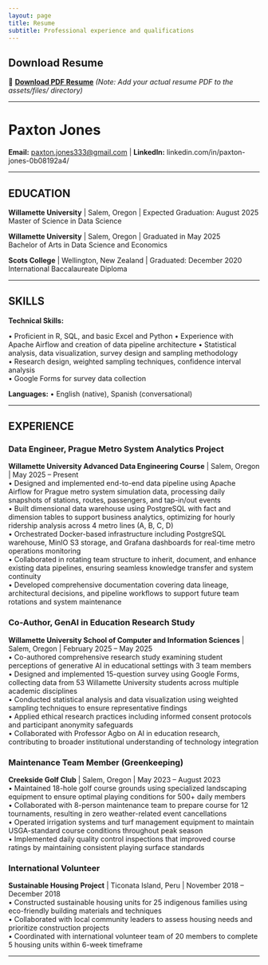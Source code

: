 ```yaml
---
layout: page
title: Resume
subtitle: Professional experience and qualifications
---
```


## Download Resume

📄 **[Download PDF Resume](assets/files/Paxton_Jones_Resume.pdf)** *(Note: Add your actual resume PDF to the assets/files/ directory)*

---
# **Paxton Jones**

**Email:** paxton.jones333@gmail.com | **LinkedIn:** linkedin.com/in/paxton-jones-0b08192a4/

---

## **EDUCATION**

**Willamette University** | Salem, Oregon | Expected Graduation: August 2025  
Master of Science in Data Science

**Willamette University** | Salem, Oregon | Graduated in May 2025  
Bachelor of Arts in Data Science and Economics  

**Scots College** | Wellington, New Zealand | Graduated: December 2020  
International Baccalaureate Diploma  

---

## **SKILLS**

**Technical Skills:**

• Proficient in R, SQL, and basic Excel and Python
• Experience with Apache Airflow and creation of data pipeline architecture
• Statistical analysis, data visualization, survey design and sampling methodology  
• Research design, weighted sampling techniques, confidence interval analysis  
• Google Forms for survey data collection  

**Languages:**
• English (native), Spanish (conversational)  

---

## **EXPERIENCE**

### **Data Engineer, Prague Metro System Analytics Project**
**Willamette University Advanced Data Engineering Course** | Salem, Oregon | May 2025 – Present  
• Designed and implemented end-to-end data pipeline using Apache Airflow for Prague metro system simulation data, processing daily snapshots of stations, routes, passengers, and tap-in/out events  
• Built dimensional data warehouse using PostgreSQL with fact and dimension tables to support business analytics, optimizing for hourly ridership analysis across 4 metro lines (A, B, C, D)  
• Orchestrated Docker-based infrastructure including PostgreSQL warehouse, MinIO S3 storage, and Grafana dashboards for real-time metro operations monitoring  
• Collaborated in rotating team structure to inherit, document, and enhance existing data pipelines, ensuring seamless knowledge transfer and system continuity  
• Developed comprehensive documentation covering data lineage, architectural decisions, and pipeline workflows to support future team rotations and system maintenance  

### **Co-Author, GenAI in Education Research Study**
**Willamette University School of Computer and Information Sciences** | Salem, Oregon | February 2025 – May 2025  
• Co-authored comprehensive research study examining student perceptions of generative AI in educational settings with 3 team members  
• Designed and implemented 15-question survey using Google Forms, collecting data from 53 Willamette University students across multiple academic disciplines  
• Conducted statistical analysis and data visualization using weighted sampling techniques to ensure representative findings  
• Applied ethical research practices including informed consent protocols and participant anonymity safeguards  
• Collaborated with Professor Agbo on AI in education research, contributing to broader institutional understanding of technology integration  

### **Maintenance Team Member (Greenkeeping)**
**Creekside Golf Club** | Salem, Oregon | May 2023 – August 2023  
• Maintained 18-hole golf course grounds using specialized landscaping equipment to ensure optimal playing conditions for 500+ daily members  
• Collaborated with 8-person maintenance team to prepare course for 12 tournaments, resulting in zero weather-related event cancellations  
• Operated irrigation systems and turf management equipment to maintain USGA-standard course conditions throughout peak season  
• Implemented daily quality control inspections that improved course ratings by maintaining consistent playing surface standards  

### **International Volunteer**
**Sustainable Housing Project** | Ticonata Island, Peru | November 2018 – December 2018  
• Constructed sustainable housing units for 25 indigenous families using eco-friendly building materials and techniques  
• Collaborated with local community leaders to assess housing needs and prioritize construction projects  
• Coordinated with international volunteer team of 20 members to complete 5 housing units within 6-week timeframe

---
